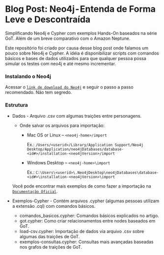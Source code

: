 # Blog Post: Neo4j - Entenda de Forma Leve e Descontraída

Simplificando Neo4j e Cypher com exemplos Hands-On baseados na série GoT. Além de um breve comparativo com o Amazon Neptune.

Este repositório foi criado por causa desse blog post <link> onde falamos um pouco sobre Neo4j e Cypher. A idéia é disponibilizar scripts com comandos básicos e bases de dados utilizados para que qualquer pessoa possa simular os testes com neo4j e até mesmo incrementar.


### Instalando o Neo4j

Acessar o [`link de download do Neo4j`](https://neo4j.com/download/) e seguir o passo a passo recomendado. Não tem segredo.


### Estrutura 

* Dados - Arquivo .csv com algumas traições entre personagens.
    * Onde salvar os arquivos para importação:
        * Mac OS or Linux – `<neo4j-home>/import`
        
            Ex.: `/Users/<userid>/Library/Application Support/Neo4j Desktop/Application/neo4jDatabases/database-<id#>/installation-<neo4jVersion>/import`

        * Windows Desktop – `<neo4j-home>\import`
        
            Ex.: `C:\Users\<userid>\.Neo4jDesktop\neo4jDatabases\database-<id#>\installation-<neo4jVersion>\import`
    
     Você pode encontrar mais exemplos de como fazer a importação na [`Documentação Oficial`](https://neo4j.com/developer/guide-import-csv/).  

* Exemplos-Cypher - Contém arquivos .cypher (algumas pessoas utilizam a extensão .cql) com comandos básicos.
    * comandos_basicos.cypher: Comandos básicos explicados no artigo.
    * got.cypher: Como criar relacionamentos entre nodes baseados em GoT.
    * load-csv.cypher: Importação de dados via arquivo .csv sobre algumas das traições de GoT.
    * exemplos-consultas.cypher: Consultas mais avançadas baseadas nos grafos de traições de GoT.

